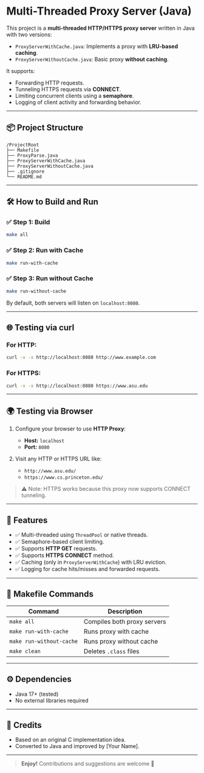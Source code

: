 # Multi-Threaded Proxy Server (Java)

This project is a **multi-threaded HTTP/HTTPS proxy server** written in Java with two versions:

- `ProxyServerWithCache.java`: Implements a proxy with **LRU-based caching**.
- `ProxyServerWithoutCache.java`: Basic proxy **without caching**.

It supports:
- Forwarding HTTP requests.
- Tunneling HTTPS requests via **CONNECT**.
- Limiting concurrent clients using a **semaphore**.
- Logging of client activity and forwarding behavior.

---

## 📦 **Project Structure**

```
/ProjectRoot
├── Makefile
├── ProxyParse.java
├── ProxyServerWithCache.java
├── ProxyServerWithoutCache.java
├── .gitignore
└── README.md
```

---

## 🛠 **How to Build and Run**

### ✅ **Step 1: Build**

```bash
make all
```

### ✅ **Step 2: Run with Cache**

```bash
make run-with-cache
```

### ✅ **Step 3: Run without Cache**

```bash
make run-without-cache
```

By default, both servers will listen on `localhost:8080`.

---

## 🌐 **Testing via curl**

### For HTTP:
```bash
curl -v -x http://localhost:8080 http://www.example.com
```

### For HTTPS:
```bash
curl -v -x http://localhost:8080 https://www.asu.edu
```

---

## 🌍 **Testing via Browser**

1. Configure your browser to use **HTTP Proxy**:
   - **Host:** `localhost`
   - **Port:** `8080`

2. Visit any HTTP or HTTPS URL like:
   - `http://www.asu.edu/`
   - `https://www.cs.princeton.edu/`

> ⚠️ Note: HTTPS works because this proxy now supports CONNECT tunneling.

---

## 🔄 **Features**

- ✅ Multi-threaded using `ThreadPool` or native threads.
- ✅ Semaphore-based client limiting.
- ✅ Supports **HTTP GET** requests.
- ✅ Supports **HTTPS CONNECT** method.
- ✅ Caching (only in `ProxyServerWithCache`) with LRU eviction.
- ✅ Logging for cache hits/misses and forwarded requests.

---

## 🚀 **Makefile Commands**

| Command              | Description                           |
|----------------------|---------------------------------------|
| `make all`           | Compiles both proxy servers           |
| `make run-with-cache`| Runs proxy with cache                 |
| `make run-without-cache` | Runs proxy without cache        |
| `make clean`         | Deletes `.class` files                |

---

## ⚙️ **Dependencies**

- Java 17+ (tested)
- No external libraries required

---

## 🙌 **Credits**

- Based on an original C implementation idea.
- Converted to Java and improved by [Your Name].

---

> **Enjoy!** Contributions and suggestions are welcome 🚀

